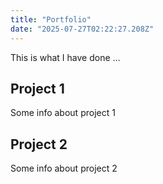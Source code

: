 ```yaml
---
title: "Portfolio"
date: "2025-07-27T02:22:27.208Z"
---
```



This is what I have done …


## Project 1

Some info about project 1


## Project 2

Some info about project 2

